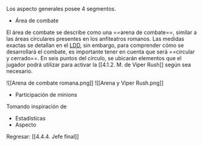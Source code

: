 
Los aspecto generales posee 4 segmentos.

* Área de combate

El área de combate se describe como una ==arena de combate==, similar a las áreas circulares presentes en los anfiteatros romanos. Las medidas exactas se detallan en el [LDD](https://docs.google.com/document/d/1exXV-0GHlgdKrX3yEskL9k-NoAmoijCh/edit?usp=drive_link&ouid=109541303643172022072&rtpof=true&sd=true), sin embargo, para comprender cómo se desarrollará el combate, es importante tener en cuenta que será ==circular y cerrado==. En seis puntos del círculo, se ubicarán elementos que el jugador podrá utilizar para activar la [[4.1.2. M. de Viper Rush]] según sea necesario.

![[Arena de combate romana.png]]
![[Arena y Viper Rush.png]]


* Participación de minions

Tomando inspiración de 

* Estadísticas
* Aspecto

Regresar: [[4.4.4. Jefe final]]